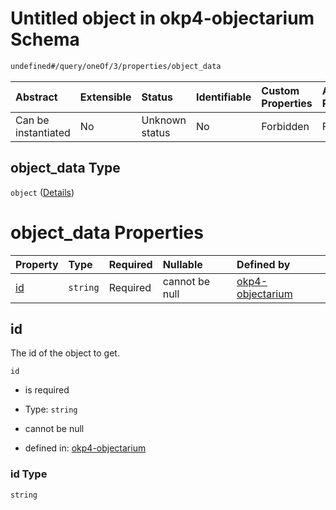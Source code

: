 # Untitled object in okp4-objectarium Schema

```txt
undefined#/query/oneOf/3/properties/object_data
```



| Abstract            | Extensible | Status         | Identifiable | Custom Properties | Additional Properties | Access Restrictions | Defined In                                                                     |
| :------------------ | :--------- | :------------- | :----------- | :---------------- | :-------------------- | :------------------ | :----------------------------------------------------------------------------- |
| Can be instantiated | No         | Unknown status | No           | Forbidden         | Forbidden             | none                | [okp4-objectarium.json\*](schema/okp4-objectarium.json "open original schema") |

## object\_data Type

`object` ([Details](okp4-objectarium-querymsg-oneof-objectdata-properties-object_data.md))

# object\_data Properties

| Property  | Type     | Required | Nullable       | Defined by                                                                                                                                                             |
| :-------- | :------- | :------- | :------------- | :--------------------------------------------------------------------------------------------------------------------------------------------------------------------- |
| [id](#id) | `string` | Required | cannot be null | [okp4-objectarium](okp4-objectarium-querymsg-oneof-objectdata-properties-object_data-properties-id.md "undefined#/query/oneOf/3/properties/object_data/properties/id") |

## id

The id of the object to get.

`id`

*   is required

*   Type: `string`

*   cannot be null

*   defined in: [okp4-objectarium](okp4-objectarium-querymsg-oneof-objectdata-properties-object_data-properties-id.md "undefined#/query/oneOf/3/properties/object_data/properties/id")

### id Type

`string`
